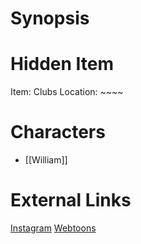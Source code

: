 # Synopsis


# Hidden Item
Item: Clubs
Location: ~~~~

# Characters
* [[William]]

# External Links
[Instagram](https://www.instagram.com/p/B7ACc6SDWCx/)
[Webtoons](https://www.webtoons.com/en/challenge/twistwood-tales/27-the-isolator-suit/viewer?title_no=344740&episode_no=30)
